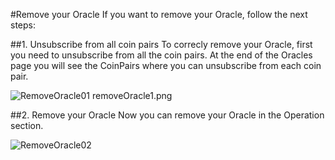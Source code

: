 #Remove your Oracle
If you want to remove your Oracle, follow the next steps: 

##1. Unsubscribe from all coin pairs
To correcly remove your Oracle, first you need to unsubscribe from all the coin pairs.
At the end of the Oracles page you will see the CoinPairs where you can unsubscribe from each coin pair.

![RemoveOracle01](./images/removeOracle01.png) removeOracle1.png


##2. Remove your Oracle
Now you can remove your Oracle in the Operation section.

![RemoveOracle02](./images/removeOracle02.png)
